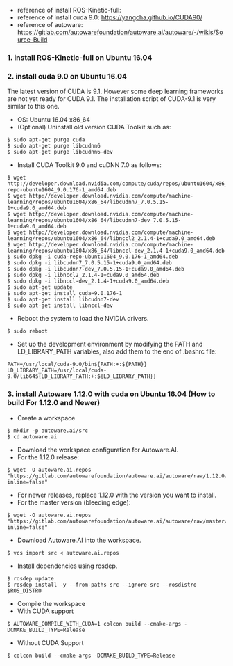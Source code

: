 * reference of install ROS-Kinetic-full: 
* reference of install cuda 9.0: https://yangcha.github.io/CUDA90/
* reference of autoware: https://gitlab.com/autowarefoundation/autoware.ai/autoware/-/wikis/Source-Build

### 1. install ROS-Kinetic-full on Ubuntu 16.04

### 2. install cuda 9.0 on Ubuntu 16.04

The latest version of CUDA is 9.1. However some deep learning frameworks are not yet ready for CUDA 9.1. The installation script of CUDA-9.1 is very similar to this one.

* OS: Ubuntu 16.04 x86_64
* (Optional) Uninstall old version CUDA Toolkit such as:
```
$ sudo apt-get purge cuda
$ sudo apt-get purge libcudnn6
$ sudo apt-get purge libcudnn6-dev
```
* Install CUDA Toolkit 9.0 and cuDNN 7.0 as follows:
```
$ wget http://developer.download.nvidia.com/compute/cuda/repos/ubuntu1604/x86_64/cuda-repo-ubuntu1604_9.0.176-1_amd64.deb
$ wget http://developer.download.nvidia.com/compute/machine-learning/repos/ubuntu1604/x86_64/libcudnn7_7.0.5.15-1+cuda9.0_amd64.deb
$ wget http://developer.download.nvidia.com/compute/machine-learning/repos/ubuntu1604/x86_64/libcudnn7-dev_7.0.5.15-1+cuda9.0_amd64.deb
$ wget http://developer.download.nvidia.com/compute/machine-learning/repos/ubuntu1604/x86_64/libnccl2_2.1.4-1+cuda9.0_amd64.deb
$ wget http://developer.download.nvidia.com/compute/machine-learning/repos/ubuntu1604/x86_64/libnccl-dev_2.1.4-1+cuda9.0_amd64.deb
$ sudo dpkg -i cuda-repo-ubuntu1604_9.0.176-1_amd64.deb
$ sudo dpkg -i libcudnn7_7.0.5.15-1+cuda9.0_amd64.deb
$ sudo dpkg -i libcudnn7-dev_7.0.5.15-1+cuda9.0_amd64.deb
$ sudo dpkg -i libnccl2_2.1.4-1+cuda9.0_amd64.deb
$ sudo dpkg -i libnccl-dev_2.1.4-1+cuda9.0_amd64.deb
$ sudo apt-get update
$ sudo apt-get install cuda=9.0.176-1
$ sudo apt-get install libcudnn7-dev
$ sudo apt-get install libnccl-dev
```
* Reboot the system to load the NVIDIA drivers.
```
$ sudo reboot
```
* Set up the development environment by modifying the PATH and LD_LIBRARY_PATH variables, also add them to the end of .bashrc file:
```
PATH=/usr/local/cuda-9.0/bin${PATH:+:${PATH}}
LD_LIBRARY_PATH=/usr/local/cuda-9.0/lib64${LD_LIBRARY_PATH:+:${LD_LIBRARY_PATH}}
```

### 3. install Autoware 1.12.0 with cuda on Ubuntu 16.04 (How to build For 1.12.0 and Newer)

* Create a workspace
```
$ mkdir -p autoware.ai/src
$ cd autoware.ai
```
* Download the workspace configuration for Autoware.AI. 
* For the 1.12.0 release:
```
$ wget -O autoware.ai.repos "https://gitlab.com/autowarefoundation/autoware.ai/autoware/raw/1.12.0/autoware.ai.repos?inline=false"
```
* For newer releases, replace 1.12.0 with the version you want to install.
* For the master version (bleeding edge):
```
$ wget -O autoware.ai.repos "https://gitlab.com/autowarefoundation/autoware.ai/autoware/raw/master/autoware.ai.repos?inline=false"
```
* Download Autoware.AI into the workspace.
```
$ vcs import src < autoware.ai.repos
```
* Install dependencies using rosdep.
```
$ rosdep update
$ rosdep install -y --from-paths src --ignore-src --rosdistro $ROS_DISTRO
```
* Compile the workspace
* With CUDA support
```
$ AUTOWARE_COMPILE_WITH_CUDA=1 colcon build --cmake-args -DCMAKE_BUILD_TYPE=Release
```
* Without CUDA Support
```
$ colcon build --cmake-args -DCMAKE_BUILD_TYPE=Release
```
